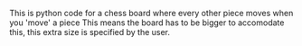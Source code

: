 This is python code for a chess board where every other piece moves when you 'move' a piece
This means the board has to be bigger to accomodate this, this extra size is specified by the user.
